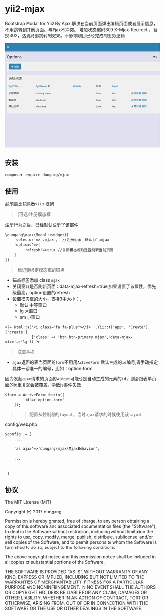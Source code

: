 # yii2-mjax

Bootstrap Modal for Yii2 By Ajax.解决在当前页面弹出编辑页面或者展示信息，不用跳转到其他页面。与Pjax不冲突。
增加状态编码309 X-Mjax-Redirect ，替换302，达到局部跳转的效果。不影响项目已经完成的业务逻辑

![模态框](images/mjax.gif)

## 安装

```
composer require dungang/mjax
```

## 使用

必须是比较熟悉`Yii2` 框架

> (可选)注册模态框

注册行为之后，已经默认注册了该部件

```
\dungang\mjax\Modal::widget([
    'selector'=>'.mjax',  //注册对象，默认为`.mjax`
    'options'=>[
        'refresh'=>true //关闭模态框后是否刷新当前页面
    ]
])
```


> 标记要绑定模态框的锚点

* 锚点标签添加 class `mjax`
* 关闭窗口是否刷新页面：data-mjax-refresh=true,如果设置了该属性，优先级最高，option设置的refresh
* 设置模态框的大小，支持3中大小：,
    - 默认 中等窗口
    - lg   大窗口
    - sm   小窗口

```
<?= Html::a('<i class="fa fa-plus"></i> '.Yii::t('app', 'Create'), ['create'],
            ['class' => 'btn btn-primary mjax','data-mjax-size'=>'lg']) ?>
```



> 注意事项

- `ajax`返回的表当页面的`form`不用用`ActiveForm` 默认生成的`id`编号,请手动指定具体一读唯一的编号，比如：option-form

因为发起`ajax`请求的页面的`widget`可能也是自动生成的元素的`id`，则会跟表单页面的id重复就会被覆盖，导致js事件失效

```
$form = ActiveForm::begin([
        'id'=>'option-form'
    ]); 
```



>> 配置从控制器的`layout`，当时`ajax`请求的时候使用该`layout`

config/web.php

```
$config  = [
    ....
    
    'as ajax'=>'dungang\mjax\MjaxBehavior',
    
    ...
    
 
 ]
```

## 协议

The MIT License (MIT)

Copyright (c) 2017 dungang

Permission is hereby granted, free of charge, to any person obtaining a copy of
this software and associated documentation files (the "Software"), to deal in
the Software without restriction, including without limitation the rights to
use, copy, modify, merge, publish, distribute, sublicense, and/or sell copies of
the Software, and to permit persons to whom the Software is furnished to do so,
subject to the following conditions:

The above copyright notice and this permission notice shall be included in all
copies or substantial portions of the Software.

THE SOFTWARE IS PROVIDED "AS IS", WITHOUT WARRANTY OF ANY KIND, EXPRESS OR
IMPLIED, INCLUDING BUT NOT LIMITED TO THE WARRANTIES OF MERCHANTABILITY, FITNESS
FOR A PARTICULAR PURPOSE AND NONINFRINGEMENT. IN NO EVENT SHALL THE AUTHORS OR
COPYRIGHT HOLDERS BE LIABLE FOR ANY CLAIM, DAMAGES OR OTHER LIABILITY, WHETHER
IN AN ACTION OF CONTRACT, TORT OR OTHERWISE, ARISING FROM, OUT OF OR IN
CONNECTION WITH THE SOFTWARE OR THE USE OR OTHER DEALINGS IN THE SOFTWARE.
